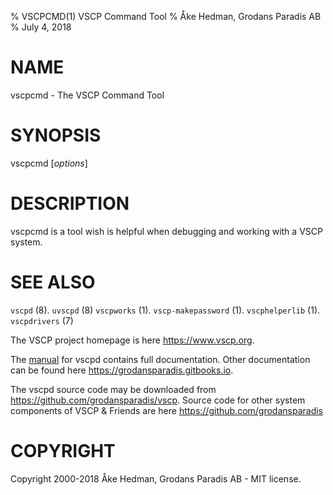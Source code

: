 % VSCPCMD(1) VSCP Command Tool
% Åke Hedman, Grodans Paradis AB
% July 4, 2018

# NAME

vscpcmd - The VSCP Command Tool

# SYNOPSIS

vscpcmd [*options*]

# DESCRIPTION
vscpcmd is a tool wish is helpful when debugging and working with a VSCP system.  



# SEE ALSO

`vscpd` (8).
`uvscpd` (8)
`vscpworks` (1).
`vscp-makepassword` (1).
`vscphelperlib` (1).
`vscpdrivers` (7)

The VSCP project homepage is here <https://www.vscp.org>.

The [manual](https://grodansparadis.gitbooks.io/the-vscp-daemon) for vscpd contains full documentation. Other documentation can be found here <https://grodansparadis.gitbooks.io>.

The vscpd source code may be downloaded from <https://github.com/grodansparadis/vscp>. Source code for other system components of VSCP & Friends are here <https://github.com/grodansparadis>

# COPYRIGHT
Copyright 2000-2018 Åke Hedman, Grodans Paradis AB - MIT license.